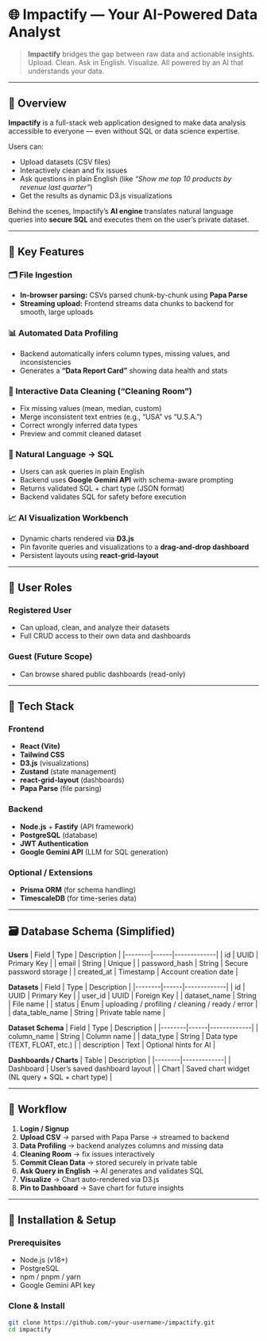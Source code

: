 # 🌐 Impactify — Your AI-Powered Data Analyst

> **Impactify** bridges the gap between raw data and actionable insights.  
> Upload. Clean. Ask in English. Visualize. All powered by an AI that understands your data.

---

## 🚀 Overview

**Impactify** is a full-stack web application designed to make data analysis accessible to everyone — even without SQL or data science expertise.  

Users can:
- Upload datasets (CSV files)
- Interactively clean and fix issues
- Ask questions in plain English (like *“Show me top 10 products by revenue last quarter”*)
- Get the results as dynamic D3.js visualizations

Behind the scenes, Impactify’s **AI engine** translates natural language queries into **secure SQL** and executes them on the user’s private dataset.

---

## 🧩 Key Features

### 🗂️ File Ingestion
- **In-browser parsing:** CSVs parsed chunk-by-chunk using **Papa Parse**  
- **Streaming upload:** Frontend streams data chunks to backend for smooth, large uploads  

### 📊 Automated Data Profiling
- Backend automatically infers column types, missing values, and inconsistencies  
- Generates a **“Data Report Card”** showing data health and stats  

### 🧼 Interactive Data Cleaning (“Cleaning Room”)
- Fix missing values (mean, median, custom)
- Merge inconsistent text entries (e.g., “USA” vs “U.S.A.”)
- Correct wrongly inferred data types
- Preview and commit cleaned dataset

### 🧠 Natural Language → SQL
- Users can ask queries in plain English  
- Backend uses **Google Gemini API** with schema-aware prompting  
- Returns validated SQL + chart type (JSON format)
- Backend validates SQL for safety before execution  

### 📈 AI Visualization Workbench
- Dynamic charts rendered via **D3.js**
- Pin favorite queries and visualizations to a **drag-and-drop dashboard**
- Persistent layouts using **react-grid-layout**

---

## 👤 User Roles

### Registered User
- Can upload, clean, and analyze their datasets  
- Full CRUD access to their own data and dashboards  

### Guest (Future Scope)
- Can browse shared public dashboards (read-only)

---

## 🧱 Tech Stack

### Frontend
- **React (Vite)**  
- **Tailwind CSS**  
- **D3.js** (visualizations)  
- **Zustand** (state management)  
- **react-grid-layout** (dashboards)  
- **Papa Parse** (file parsing)

### Backend
- **Node.js** + **Fastify** (API framework)  
- **PostgreSQL** (database)  
- **JWT Authentication**  
- **Google Gemini API** (LLM for SQL generation)

### Optional / Extensions
- **Prisma ORM** (for schema handling)  
- **TimescaleDB** (for time-series data)

---

## 🗃️ Database Schema (Simplified)

**Users**
| Field | Type | Description |
|--------|------|-------------|
| id | UUID | Primary Key |
| email | String | Unique |
| password_hash | String | Secure password storage |
| created_at | Timestamp | Account creation date |

**Datasets**
| Field | Type | Description |
|--------|------|-------------|
| id | UUID | Primary Key |
| user_id | UUID | Foreign Key |
| dataset_name | String | File name |
| status | Enum | uploading / profiling / cleaning / ready / error |
| data_table_name | String | Private table name |

**Dataset Schema**
| Field | Type | Description |
|--------|------|-------------|
| column_name | String | Column name |
| data_type | String | Data type (TEXT, FLOAT, etc.) |
| description | Text | Optional hints for AI |

**Dashboards / Charts**
| Table | Description |
|--------|-------------|
| Dashboard | User’s saved dashboard layout |
| Chart | Saved chart widget (NL query + SQL + chart type) |

---

## 🧠 Workflow

1. **Login / Signup**
2. **Upload CSV** → parsed with Papa Parse → streamed to backend
3. **Data Profiling** → backend analyzes columns and missing data
4. **Cleaning Room** → fix issues interactively
5. **Commit Clean Data** → stored securely in private table
6. **Ask Query in English** → AI generates and validates SQL
7. **Visualize** → Chart auto-rendered via D3.js
8. **Pin to Dashboard** → Save chart for future insights

---

## 🧰 Installation & Setup

### Prerequisites
- Node.js (v18+)
- PostgreSQL
- npm / pnpm / yarn
- Google Gemini API key

### Clone & Install
```bash
git clone https://github.com/<your-username>/impactify.git
cd impactify
